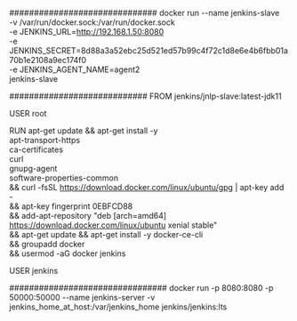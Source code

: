 ##############################
docker run  --name jenkins-slave \
  -v /var/run/docker.sock:/var/run/docker.sock \
  -e JENKINS_URL=http://192.168.1.50:8080 \
  -e JENKINS_SECRET=8d88a3a52ebc25d521ed57b99c4f72c1d8e6e4b6fbb01a70b1e2108a9ec174f0 \
  -e JENKINS_AGENT_NAME=agent2 \
  jenkins-slave


############################
FROM jenkins/jnlp-slave:latest-jdk11 

USER root

RUN apt-get update && apt-get install -y \
    apt-transport-https \
    ca-certificates \
    curl \
    gnupg-agent \
    software-properties-common \
    && curl -fsSL https://download.docker.com/linux/ubuntu/gpg | apt-key add - \
    && apt-key fingerprint 0EBFCD88 \
    && add-apt-repository "deb [arch=amd64] https://download.docker.com/linux/ubuntu xenial stable" \
    && apt-get update && apt-get install -y docker-ce-cli \
    && groupadd docker \
    && usermod -aG docker jenkins

USER jenkins

################################
docker run -p 8080:8080 -p 50000:50000 --name jenkins-server -v jenkins_home_at_host:/var/jenkins_home jenkins/jenkins:lts